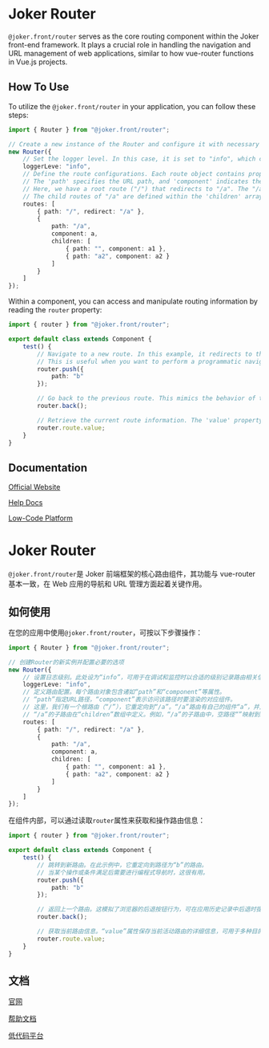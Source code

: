 # Joker Router

`@joker.front/router` serves as the core routing component within the Joker front-end framework. It plays a crucial role in handling the navigation and URL management of web applications, similar to how vue-router functions in Vue.js projects.

## How To Use

To utilize the `@joker.front/router` in your application, you can follow these steps:

```ts
import { Router } from "@joker.front/router";

// Create a new instance of the Router and configure it with necessary options
new Router({
    // Set the logger level. In this case, it is set to "info", which can be used to log routing-related information at an appropriate level for debugging and monitoring purposes.
    loggerLeve: "info",
    // Define the route configurations. Each route object contains properties such as 'path' and 'component'.
    // The 'path' specifies the URL path, and 'component' indicates the corresponding component to be rendered when that path is accessed.
    // Here, we have a root route ("/") that redirects to "/a". The "/a" route has its own component 'a' and can have child routes.
    // The child routes of "/a" are defined within the 'children' array. For example, an empty path "" within the children of "/a" maps to the component 'a1', and the path "a2" maps to the component 'a2'.
    routes: [
        { path: "/", redirect: "/a" },
        {
            path: "/a",
            component: a,
            children: [
                { path: "", component: a1 },
                { path: "a2", component: a2 }
            ]
        }
    ]
});
```

Within a component, you can access and manipulate routing information by reading the `router` property:

```ts
import { router } from "@joker.front/router";

export default class extends Component {
    test() {
        // Navigate to a new route. In this example, it redirects to the route with the path "b".
        // This is useful when you want to perform a programmatic navigation, such as after a certain action or condition is met.
        router.push({
            path: "b"
        });

        // Go back to the previous route. This mimics the behavior of the browser's back button and can be used to provide a seamless user experience when navigating back in the application's history.
        router.back();

        // Retrieve the current route information. The 'value' property holds the details of the currently active route, which can be used for various purposes, such as conditional rendering or performing actions based on the current route.
        router.route.value;
    }
}
```

## Documentation

[Official Website](https://front.jokers.pub)

[Help Docs](https://front.jokers.pub#/router)

[Low-Code Platform](https://jokers.pub)

# Joker Router

`@joker.front/router`是 Joker 前端框架的核心路由组件，其功能与 vue-router 基本一致，在 Web 应用的导航和 URL 管理方面起着关键作用。

## 如何使用

在您的应用中使用`@joker.front/router`，可按以下步骤操作：

```ts
import { Router } from "@joker.front/router";

// 创建Router的新实例并配置必要的选项
new Router({
    // 设置日志级别。此处设为“info”，可用于在调试和监控时以合适的级别记录路由相关信息。
    loggerLeve: "info",
    // 定义路由配置。每个路由对象包含诸如“path”和“component”等属性。
    // “path”指定URL路径，“component”表示访问该路径时要渲染的对应组件。
    // 这里，我们有一个根路由（“/”），它重定向到“/a”。“/a”路由有自己的组件“a”，并且可以有子路由。
    // “/a”的子路由在“children”数组中定义。例如，“/a”的子路由中，空路径“”映射到组件“a1”，路径“a2”映射到组件“a2”。
    routes: [
        { path: "/", redirect: "/a" },
        {
            path: "/a",
            component: a,
            children: [
                { path: "", component: a1 },
                { path: "a2", component: a2 }
            ]
        }
    ]
});
```

在组件内部，可以通过读取`router`属性来获取和操作路由信息：

```ts
import { router } from "@joker.front/router";

export default class extends Component {
    test() {
        // 跳转到新路由。在此示例中，它重定向到路径为“b”的路由。
        // 当某个操作或条件满足后需要进行编程式导航时，这很有用。
        router.push({
            path: "b"
        });

        // 返回上一个路由。这模拟了浏览器的后退按钮行为，可在应用历史记录中后退时提供无缝的用户体验。
        router.back();

        // 获取当前路由信息。“value”属性保存当前活动路由的详细信息，可用于多种目的，如条件渲染或根据当前路由执行操作。
        router.route.value;
    }
}
```

## 文档

[官网](http://www.jokers.pub)

[帮助文档](http://www.jokers.pub#/router)

[低代码平台](https://jokers.pub)
